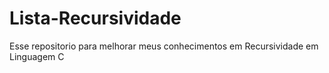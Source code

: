 # Lista-Recursividade
Esse repositorio para melhorar meus conhecimentos em Recursividade em Linguagem C

